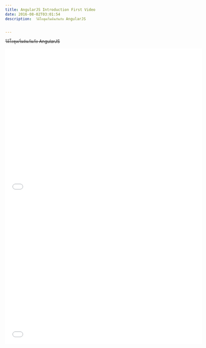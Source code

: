 ```yaml
---
title: AngularJS Introduction First Video
date: 2016-08-02T03:01:54
description:  วีดีโอชุดเริ่มต้นกันกับ AngularJS 


---
```


<del datetime="2014-04-22T10:42:07+00:00"> วีดีโอชุดเริ่มต้นกันกับ AngularJS 

<iframe width="640" height="480" src="//www.youtube.com/embed/mUUQ1L5JZ5U" frameborder="0" allowfullscreen></iframe>

<iframe width="640" height="480" src="//www.youtube.com/embed/HyGv1XaVvMM" frameborder="0" allowfullscreen></iframe>


